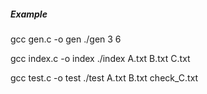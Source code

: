 ##### Example

gcc gen.c -o gen
./gen 3 6

gcc index.c -o index
./index A.txt B.txt C.txt

gcc test.c -o test
./test A.txt B.txt check_C.txt
